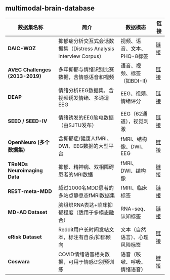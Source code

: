 ## multimodal-brain-database
| 数据集名称                           | 简介                                                | 数据模态              | 链接                                                    |
| ------------------------------- | ------------------------------------------------- | ----------------- | ----------------------------------------------------- |
| **DAIC-WOZ**                    | 抑郁症分析交互式会话数据集（Distress Analysis Interview Corpus） | 视频、语音、文本、PHQ-8标签  | [链接](https://dcapswoz.ict.usc.edu/)                   |
| **AVEC Challenges (2013-2019)** | 多年抑郁与情绪识别比赛数据，含情感语音和视频                            | 语音、视频、标签（如BDI-II） | [链接](https://www.audio-visual-emotion-challenge.org/) |
| **DEAP**                        | 情绪分析EEG数据集，含视频诱发情绪、多通道EEG                         | EEG、视频、情绪评分       | [链接](http://www.eecs.qmul.ac.uk/mmv/datasets/deap/)   |
| **SEED / SEED-IV**              | 情绪诱发的EEG脑电数据（由SJTU发布）                             | EEG（62通道），视觉刺激    | [链接](https://bcmi.sjtu.edu.cn/~seed/)                 |
| **OpenNeuro (多个数据集)**           | 含抑郁症/健康人fMRI、DWI、EEG数据的大型平台                       | fMRI、结构像、DWI、EEG  | [链接](https://openneuro.org/)                          |
| **TReNDs Neuroimaging Data**    | 抑郁、精神病、双相障碍患者的MRI数据                               | fMRI、DWI、结构像      | [链接](https://www.mindresearchnetwork.org/)            |
| **REST-meta-MDD**               | 超过1000名MDD患者的多站点静息态fMRI数据集                        | fMRI、临床标签         | [链接](http://rfmri.org/REST-meta-MDD)                  |
| **MD-AD Dataset**               | 脑组织RNA表达+临床抑郁程度（适用于多模态融合）                         | RNA-seq、认知标签      | [链接](https://github.com/uci-cbcl/MD-AD)               |
| **eRisk Dataset**               | Reddit用户长时间发帖文本，标注有自杀/抑郁倾向                        | 文本（自然语言）、心理风险标签   | [链接](https://erisk.irlab.org/)                        |
| **Coswara**                     | COVID情绪语音相关数据，可用于情感识别预训练                          | 语音（咳嗽、呼吸、情绪语音）    | [链接](https://coswara.iisc.ac.in/)                     |
